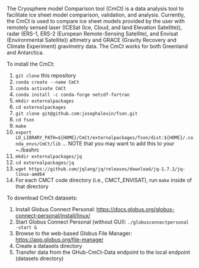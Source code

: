 The Cryosphere model Comparison tool (CmCt) is a data analysis tool to facilitate ice sheet model comparison, validation, and analysis. Currently, the CmCt is used to compare ice sheet models provided by the user with remotely sensed laser (ICESat (Ice, Cloud, and land Elevation Satellite)), radar (ERS-1, ERS-2 (European Remote-Sensing Satellite), and Envisat (Environmental Satellite)) altimetry and GRACE (Gravity Recovery and Climate Experiment) gravimetry data. The CmCt works for both Greenland and Antarctica.

To install the CmCt:
1. `git clone` this repository
1. `conda create --name CmCt`
1. `conda activate CmCt`
1. `conda install -c conda-forge netcdf-fortran`
1. `mkdir externalpackages`
1. `cd externalpackages`
1. `git clone git@github.com:josephalevin/fson.git`
1. `cd fson`
1. `make`
1. `export LD_LIBRARY_PATH=${HOME}/CmCt/externalpackages/fson/dist:${HOME}/.conda_envs/CmCt/lib` ... NOTE that you may want to add this to your ~./bashrc
1. `mkdir externalpackages/jq`
1. `cd externalpackages/jq`
1. `wget https://github.com/jqlang/jq/releases/download/jq-1.7.1/jq-linux-amd64`
1. For each CMCT code directory (i.e., CMCT_ENVISAT), run `make` inside of that directory

To download CmCt datasets:
1. Install Globus Connect Personal: https://docs.globus.org/globus-connect-personal/install/linux/
1. Start Globus Connect Personal (without GUI): `./globusconnectpersonal -start &`
1. Browse to the web-based Globus File Manager: https://app.globus.org/file-manager
1. Create a datasets directory
1. Transfer data from the GHub-CmCt-Data endpoint to the local endpoint (datasets directory)
